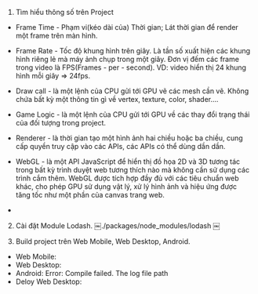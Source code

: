 1. Tìm hiểu thông số trên Project

- Frame Time - Phạm vi(kéo dài của) Thời gian; Lát thời gian để render một frame trên màn hình.

- Frame Rate - Tốc độ khung hình trên giây. Là tần số xuất hiện các khung hình riêng lẻ mà máy ảnh chụp trong một giây.
  Đơn vị đếm các frame trong video là FPS(Frames - per - second). VD: video hiển thị 24 khung hình mỗi giây => 24fps.

- Draw call - là một lệnh của CPU gửi tới GPU vẽ các mesh cần vẽ. Không chứa bất kỳ một thông tin gì về vertex, texture, color, shader….

- Game Logic - là một lệnh của CPU gửi tới GPU về các thay đổi trạng thái của đối tượng trong project.

- Renderer - là thời gian tạo một hình ảnh hai chiều hoặc ba chiều, cung cấp quyền truy cập vào các APIs, các APIs có thể dùng dần dần.

- WebGL - là một API JavaScript để hiển thị đồ họa 2D và 3D tương tác trong bất kỳ trình duyệt web tương thích nào mà không cần sử dụng các trình cắm thêm. WebGL được tích hợp đầy đủ với các tiêu chuẩn web khác, cho phép GPU sử dụng vật lý, xử lý hình ảnh và hiệu ứng được tăng tốc như một phần của canvas trang web.
-

2. Cài đặt Module Lodash.
   ￼./packages/node_modules/lodash
   ￼

3. Build project trên Web Mobile, Web Desktop, Android.

- Web Mobile:
- Web Desktop:
- Android: Error: Compile failed. The log file path
- Deloy Web Desktop:
